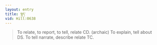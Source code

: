 ```yaml
---
layout: entry
title: སྙད་
vid: Hill:0638
---
```

> To relate, to report, to tell, relate CD. (archaic) To explain, tell about DS. To tell narrate, describe relate TC.
